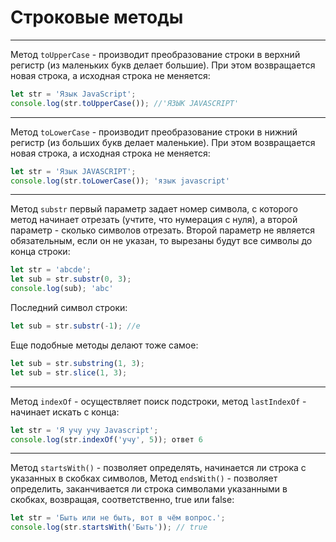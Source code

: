 # Строковые методы
---


Метод `toUpperCase` - производит преобразование строки в верхний регистр (из маленьких букв делает большие). 
При этом возвращается новая строка, а исходная строка не меняется:
```js
let str = 'Язык JavaScript';
console.log(str.toUpperCase()); //'ЯЗЫК JAVASCRIPT'
```


---

Метод `toLowerCase` - производит преобразование строки в нижний регистр (из больших букв делает маленькие). 
При этом возвращается новая строка, а исходная строка не меняется:
```js
let str = 'Язык JAVASCRIPT';
console.log(str.toLowerCase()); 'язык javascript'
```

---

Метод `substr` первый параметр задает номер символа, с которого метод начинает отрезать (учтите, что нумерация с нуля), а второй параметр - сколько символов отрезать. Второй параметр не является обязательным, если он не указан, то вырезаны будут все символы до конца строки:
```js
let str = 'abcde';
let sub = str.substr(0, 3);
console.log(sub); 'abc'
```

Последний символ строки:
```js
let sub = str.substr(-1); //e
```

Еще подобные методы делают тоже самое:
```js
let sub = str.substring(1, 3);
let sub = str.slice(1, 3);
```

---

Метод `indexOf` - осуществляет поиск подстроки, 
метод `lastIndexOf` - начинает искать с конца:
```js
let str = 'Я учу учу Javascript';
console.log(str.indexOf('учу', 5)); ответ 6
```

---

Метод `startsWith()` - позволяет определять, начинается ли строка с указанных в скобках символов,
Метод `endsWith()` - позволяет определить, заканчивается ли строка символами указанными в скобках, возвращая, соответственно, true или false:
```js
let str = 'Быть или не быть, вот в чём вопрос.';
console.log(str.startsWith('Быть')); // true
```
